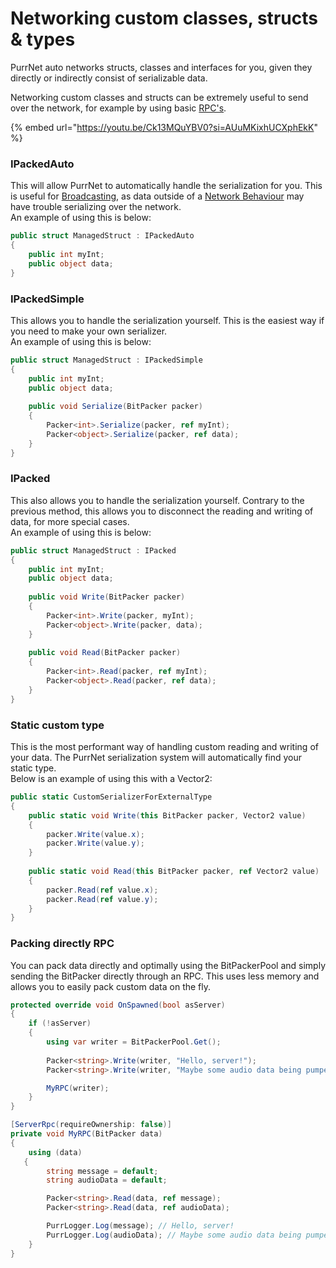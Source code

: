 # Networking custom classes, structs & types

PurrNet auto networks structs, classes and interfaces for you, given they directly or indirectly consist of serializable data.

Networking custom classes and structs can be extremely useful to send over the network, for example by using basic [RPC's](../remote-procedure-call-rpc/).

{% embed url="https://youtu.be/Ck13MQuYBV0?si=AUuMKixhUCXphEkK" %}

### IPackedAuto

This will allow PurrNet to automatically handle the serialization for you. This is useful for [Broadcasting](https://github.com/BlenMiner/PurrNet-Docs/blob/main/systems-and-modules/broadcast.md), as data outside of a [Network Behaviour](https://github.com/BlenMiner/PurrNet-Docs/blob/main/systems-and-modules/broadcast.md) may have trouble serializing over the network.\
An example of using this is below:

```csharp
public struct ManagedStruct : IPackedAuto
{
    public int myInt;
    public object data;
}
```

### IPackedSimple

This allows you to handle the serialization yourself. This is the easiest way if you need to make your own serializer.\
An example of using this is below:

```csharp
public struct ManagedStruct : IPackedSimple
{
    public int myInt;
    public object data;
    
    public void Serialize(BitPacker packer)
    {
        Packer<int>.Serialize(packer, ref myInt);
        Packer<object>.Serialize(packer, ref data);
    }
}
```

### IPacked

This also allows you to handle the serialization yourself. Contrary to the previous method, this allows you to disconnect the reading and writing of data, for more special cases.\
An example of using this is below:

```csharp
public struct ManagedStruct : IPacked
{
    public int myInt;
    public object data;
    
    public void Write(BitPacker packer)
    {
        Packer<int>.Write(packer, myInt);
        Packer<object>.Write(packer, data);
    }
    
    public void Read(BitPacker packer)
    {
        Packer<int>.Read(packer, ref myInt);
        Packer<object>.Read(packer, ref data);
    }
}
```

### Static custom type

This is the most performant way of handling custom reading and writing of your data. The PurrNet serialization system will automatically find your static type.\
Below is an example of using this with a Vector2:

```csharp
public static CustomSerializerForExternalType
{
    public static void Write(this BitPacker packer, Vector2 value)
    {
        packer.Write(value.x);
        packer.Write(value.y);
    }
    
    public static void Read(this BitPacker packer, ref Vector2 value)
    {
        packer.Read(ref value.x);
        packer.Read(ref value.y);
    }
}
```

### Packing directly RPC

You can pack data directly and optimally using the BitPackerPool and simply sending the BitPacker directly through an RPC. This uses less memory and allows you to easily pack custom data on the fly.

```csharp
protected override void OnSpawned(bool asServer)
{
    if (!asServer)
    {
        using var writer = BitPackerPool.Get();
        
        Packer<string>.Write(writer, "Hello, server!");
        Packer<string>.Write(writer, "Maybe some audio data being pumped?");

        MyRPC(writer);
    }
}

[ServerRpc(requireOwnership: false)]
private void MyRPC(BitPacker data)
{
    using (data)
   {
        string message = default;
        string audioData = default;

        Packer<string>.Read(data, ref message);
        Packer<string>.Read(data, ref audioData);

        PurrLogger.Log(message); // Hello, server!
        PurrLogger.Log(audioData); // Maybe some audio data being pumped?
    }
}
```
